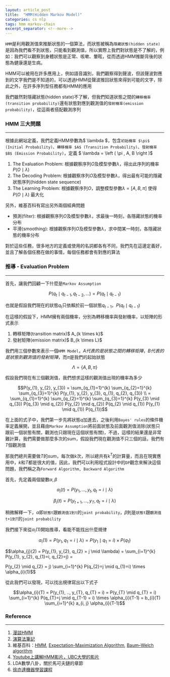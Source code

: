 ```yaml
---
layout: article_post
title:  "HMM(Hidden Markov Model)"
categories: cs nlp
tags: hmm markov-chain
excerpt_separator: <!--more-->
---
```


`HMM`是利用觀測值來推斷狀態的一個算法，而狀態被稱為`隱藏狀態(hidden state)`是因為我們看不到狀態，只能看到觀測值，所以實際上我們對狀態是不了解的，例如：我們可以觀察到身體狀態是正常、咳嗽、暈眩，從而透過HMM推斷背後的狀態為健康還是生病。

HMM可以被用在許多應用上，例如語音識別，我們觀察得到聲波，但該聲波對應到的文字我們是不知道的，可以透過HMM從聲波推回狀態來得到可能的文字，除此之外，在許多序列型任務都有HMM的應用

我們雖然對隱藏狀態(hidden state)不了解，但我們知道狀態之間的`轉移機率(transition probability)`還有狀態對應到觀測值的`發射機率(emission probability)`，從這兩者搭配觀測序列

<!--more-->

### HMM 三大問題
---
根據此網站定義，我們定義HMM參數為$ \lambda $，包含`初始機率 $\pi$ (Initial Probability)`、`轉移機率 $A$ (Transition Probability)`、`發射機率 $B$ (Emission Probability)`，定義 $ \lambda = \left ( \pi , A, B \right )$

1. The Evaluation Problem: 根據觀察序列$O$及模型參數$\lambda$，得出此序列的機率$P(O \mid \lambda)$
2. The Decoding Problem: 根據觀察序列$O$及模型參數$\lambda$，得出最有可能的隱藏狀態序列(hidden state sequence)
3. The Learning Problem: 根據觀察序列$O$，調整模型參數$\lambda = \left [ A, B, \pi \right ]$  使得 $P(O \mid \lambda)$ 最大化


另外，維基百科有寫出另外兩個經典問題

- 預測(filter): 根據觀察序列$O$及模型參數$\lambda$，求最後一時刻，各隱藏狀態的機率分布
- 平滑(smoothing): 根據觀察序列$O$及模型參數$\lambda$，求中間某一時刻，各隱藏狀態的機率分布

對於這些任務，很多地方的定義或使用的名詞都各有不同，我們先在這邊定義好，並且了解各個任務在做的事情，每個任務都會有對應的算法

### 推導 - Evaluation Problem
---
首先，讓我們回顧一下什麼是`Markov Assumption`

$$P(q_{t} \mid q_{t-1}, q_{t-2}, ...) = P(q_{t} \mid q_{t-1})$$

也就是假設我們現在的狀態$q_{t}$只依賴於前一個狀態$q_{t-1}$，$P(q_{t} \mid q_{t-1})$

在這樣的假設下，HMM擁有兩個機率，分別為轉移機率與發射機率，以矩陣的形式表示

1. 轉移矩陣(transition matrix)$ A_{k \times k}$
2. 發射矩陣(emission matrix)$ B_{k \times L}$

我們用三個參數來表示一個`HMM Model`，$A代表的是狀態之間的轉移矩陣，B代表的是狀態到觀測值的發射矩陣$，而$\pi$是我們的起始狀態

$$\Lambda = \{ A, B, \pi \}$$

假設我們現在有三個觀測值，我們想求這樣的觀測值出現的機率為多少

$$P(y_{1}, y_{2}, y_{3}) = \sum_{q_{1}=1}^{k} \sum_{q_{2}=1}^{k} \sum_{q_{3}=1}^{k} P(y_{1}, y_{2}, y_{3}, q_{1}, q_{2}, q_{3}) \\ = \sum_{q_{1}=1}^{k} \sum_{q_{2}=1}^{k} \sum_{q_{3}=1}^{k} P(y_{3} \mid q_{3}) P(q_{3} \mid q_{2}) P(y_{2} \mid q_{2}) P(q_{2} \mid q_{1}) P(y_{1} \mid q_{1}) P(q_{1})$$

在上面的式子中，我們第一步先將狀態$q$加進去，之後利用`Bayes' rules`的條件機率定義展開，並且藉由`Markov Assumption`將前面狀態及前面觀測值消除(狀態只跟前一個狀態有關，觀測也只跟現在這個狀態有關)，不過，這樣的結果還是非常難計算，我們需要做那麼多次的sum，假設我們現在觀測值不只三個的話，我們有$T$個觀測值

那我們總共需要做$T$的$sum$，每次做$k$次，所以總共有$k^{T}$的計算量，而且在現實應用中，$k$和$T$都是很大的值，因此，我們可以利用程式設計中的`DP`觀念來解決這個問題，我們稱之為`Forward Algorithm, Backward Algorithm`

首先，先定義兩個變數$\alpha , \beta$

$$\alpha_{i}(t) = P(y_{1}, ..., y_{t}, q_{t} = i \mid \lambda)$$

$$\beta_{i}(t) = P(y_{t+1}, ..., y_{T}, q_{t} = i \mid \lambda)$$

稍微解釋一下，$\alpha$即`狀態t`跟`觀測值1到t`的`joint probability`，$\beta$則是`狀態t`跟`觀測值t+1到T`的`joint probability`

我們接下來從$\alpha_{i}(1)$開始推導，看能不能找出什麼規律

$$\alpha_{i}(1) = P(y_{1}, q_{1} = i \mid \lambda) = P(y_{1} \mid q_{1} = i) \times P(q_{1})$$

$$\alpha_{j}(2) = P(y_{1}, y_{2}, q_{2} = j \mid \lambda) = \sum_{i=1}^{k} P(y_{1}, y_{2}, q_{1}=i, q_{2}=j) = 

P(y_{2} \mid q_{2} = j) \sum_{i=1}^{k} P(q_{2}=j \mid q_{1}=i) \times \alpha_{i}(1)$$

從此我們可以發現，可以找出規律寫出以下式子

$$\alpha_{i}(T) = P(y_{1}, .., y_{T}, q_{T} = i) = P(y_{T} \mid q_{T} = i) \sum_{i=1}^{k} P(q_{T}=j \mid q_{T-1} = i) \times \alpha_{i}(T-1) = b_{i}(T) \sum_{i=1}^{k} a_{i, j} \alpha_{i}(T-1)$$

### Reference
---
1. [漫談HMM](http://freemind.pluskid.org/machine-learning/hmm-definition/)
2. [演算法筆記](http://www.csie.ntnu.edu.tw/~u91029/HiddenMarkovModel.html)
3. 維基百科：[HMM](https://zh.wikipedia.org/wiki/隐马尔可夫模型), [Expectation-Maximization Algorithm](https://en.wikipedia.org/wiki/Expectation–maximization_algorithm), [Baum–Welch algorithm](https://en.wikipedia.org/wiki/Baum–Welch_algorithm)
4. [Youtube上講解HMM影片，UBC大學的影片](https://www.youtube.com/watch?v=jY2E6ExLxaw)
5. LDA數學八卦，關於馬可夫鏈的章節
6. [徐亦達機器學習課程](https://www.youtube.com/watch?v=Ji6KbkyNmk8)

